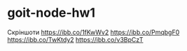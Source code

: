 # goit-node-hw1

Скріншоти
https://ibb.co/1fKwWv2
https://ibb.co/PmqbgF0
https://ibb.co/TwKtdy2
https://ibb.co/v3BpCzT
